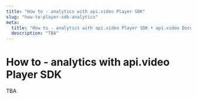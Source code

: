 ```yaml
---
title: "How to - analytics with api.video Player SDK"
slug: "how-to-player-sdk-analytics"
meta: 
  title: "How to - analytics with api.video Player SDK • api.video Documentation"
  description: "TBA"
---
```


How to - analytics with api.video Player SDK
==========

TBA